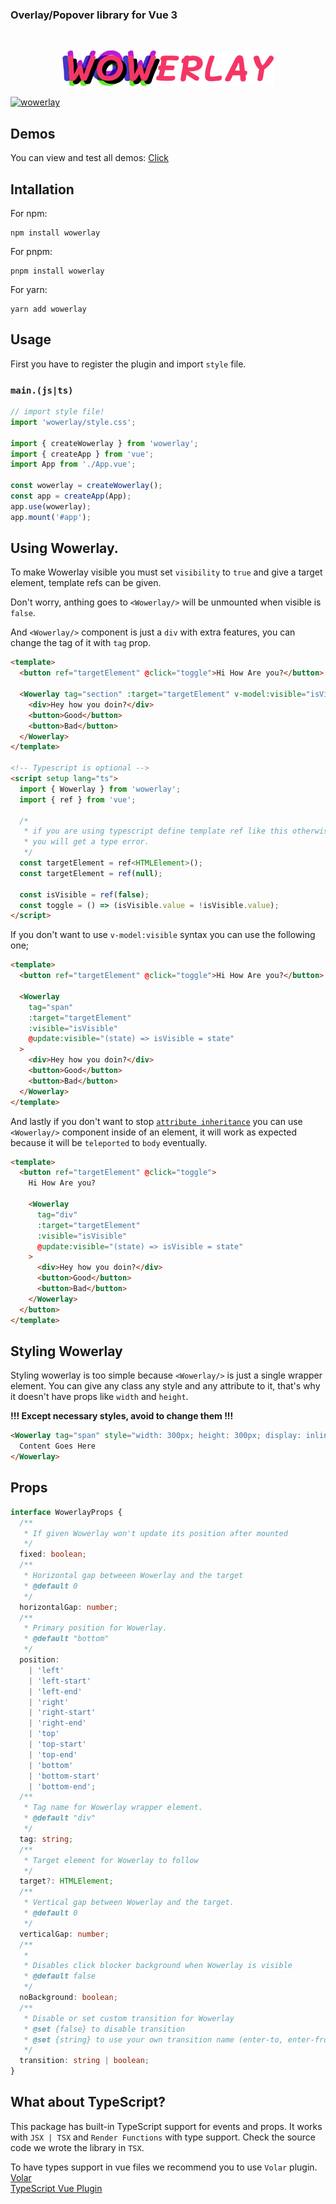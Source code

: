 ### Overlay/Popover library for Vue 3

<br>

<p align="center">
   <img src="md/wowerlay.png">
</p>

[![wowerlay](https://img.shields.io/npm/v/wowerlay)](https://npmjs.com/package/wowerlay)

## Demos

You can view and test all demos: [Click](https://wowerlay.pages.dev)

## Intallation

For npm:

```
npm install wowerlay
```

For pnpm:

```
pnpm install wowerlay
```

For yarn:

```
yarn add wowerlay
```

## Usage

First you have to register the plugin and import `style` file.

### `main.(js|ts)`

```ts
// import style file!
import 'wowerlay/style.css';

import { createWowerlay } from 'wowerlay';
import { createApp } from 'vue';
import App from './App.vue';

const wowerlay = createWowerlay();
const app = createApp(App);
app.use(wowerlay);
app.mount('#app');
```

## Using Wowerlay.

To make Wowerlay visible you must set `visibility` to `true` and give a target element, template refs can be given.

Don't worry, anthing goes to `<Wowerlay/>` will be unmounted when visible is `false`.

And `<Wowerlay/>` component is just a `div` with extra features, you can change the tag of it with `tag` prop.

```html
<template>
  <button ref="targetElement" @click="toggle">Hi How Are you?</button>

  <Wowerlay tag="section" :target="targetElement" v-model:visible="isVisible">
    <div>Hey how you doin?</div>
    <button>Good</button>
    <button>Bad</button>
  </Wowerlay>
</template>

<!-- Typescript is optional -->
<script setup lang="ts">
  import { Wowerlay } from 'wowerlay';
  import { ref } from 'vue';

  /*
   * if you are using typescript define template ref like this otherwise
   * you will get a type error.
   */
  const targetElement = ref<HTMLElement>();
  const targetElement = ref(null);

  const isVisible = ref(false);
  const toggle = () => (isVisible.value = !isVisible.value);
</script>
```

If you don't want to use `v-model:visible` syntax you can use the following one;

```html
<template>
  <button ref="targetElement" @click="toggle">Hi How Are you?</button>

  <Wowerlay
    tag="span"
    :target="targetElement"
    :visible="isVisible"
    @update:visible="(state) => isVisible = state"
  >
    <div>Hey how you doin?</div>
    <button>Good</button>
    <button>Bad</button>
  </Wowerlay>
</template>
```

And lastly if you don't want to stop [`attribute inheritance`](https://v3.vuejs.org/guide/component-attrs.html#attribute-inheritance) you can use
`<Wowerlay/>` component inside of an element, it will work as expected because it will be `teleported` to `body` eventually.

```html
<template>
  <button ref="targetElement" @click="toggle">
    Hi How Are you?

    <Wowerlay
      tag="div"
      :target="targetElement"
      :visible="isVisible"
      @update:visible="(state) => isVisible = state"
    >
      <div>Hey how you doin?</div>
      <button>Good</button>
      <button>Bad</button>
    </Wowerlay>
  </button>
</template>
```

## Styling Wowerlay

Styling wowerlay is too simple because `<Wowerlay/>` is just a single wrapper element. You can give any class any style and any attribute to it, that's why it doesn't have props like `width` and `height`.

**!!! Except necessary styles, avoid to change them !!!**

```html
<Wowerlay tag="span" style="width: 300px; height: 300px; display: inline-block">
  Content Goes Here
</Wowerlay>
```

## Props

```ts
interface WowerlayProps {
  /**
   * If given Wowerlay won't update its position after mounted
   */
  fixed: boolean;
  /**
   * Horizontal gap betweeen Wowerlay and the target
   * @default 0
   */
  horizontalGap: number;
  /**
   * Primary position for Wowerlay.
   * @default "bottom"
   */
  position:
    | 'left'
    | 'left-start'
    | 'left-end'
    | 'right'
    | 'right-start'
    | 'right-end'
    | 'top'
    | 'top-start'
    | 'top-end'
    | 'bottom'
    | 'bottom-start'
    | 'bottom-end';
  /**
   * Tag name for Wowerlay wrapper element.
   * @default "div"
   */
  tag: string;
  /**
   * Target element for Wowerlay to follow
   */
  target?: HTMLElement;
  /**
   * Vertical gap between Wowerlay and the target.
   * @default 0
   */
  verticalGap: number;
  /**
   *
   * Disables click blocker background when Wowerlay is visible
   * @default false
   */
  noBackground: boolean;
  /**
   * Disable or set custom transition for Wowerlay
   * @set {false} to disable transition
   * @set {string} to use your own transition name (enter-to, enter-from, enter-active class animation name)
   */
  transition: string | boolean;
}
```

## What about TypeScript?

This package has built-in TypeScript support for events and props. It works with `JSX | TSX` and `Render Functions` with type support. Check the source code we wrote the library in `TSX`.

To have types support in vue files we recommend you to use `Volar` plugin. <br>
[Volar](https://marketplace.visualstudio.com/items?itemName=johnsoncodehk.volar) <br>
[TypeScript Vue Plugin](https://marketplace.visualstudio.com/items?itemName=johnsoncodehk.vscode-typescript-vue-plugin)
